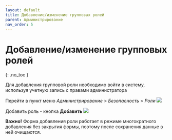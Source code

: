 ```yaml
---
layout: default
title: Добавление/изменение групповых ролей
parent: Администрирование
nav_order: 5
---
```


# Добавление/изменение групповых ролей
{: .no_toc }

Для добавления групповой роли необходимо войти в систему, используя учетную запись с правами администратора

Перейти в пункт меню *Администрирование* > *Безопасность* > *Роли*
![](../../images/roli.png)

Добавить роль - кнопка **Добавить**
![](../../images/roli1.png)

**Важно!** Форма добавления роли работает в режиме многократного добавления без закрытия формы, поэтому после сохранения данные в ней очищаются.
